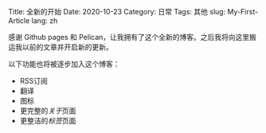 Title: 全新的开始
Date: 2020-10-23
Category: 日常
Tags: 其他
slug: My-First-Article
lang: zh

感谢 Github pages 和 Pelican，让我拥有了这个全新的博客。之后我将向这里搬运我以前的文章并开启新的更新。

以下功能也将被逐步加入这个博客：

- RSS订阅
- 翻译
- 图标
- 更完整的*关于*页面
- 更整洁的*标签*页面